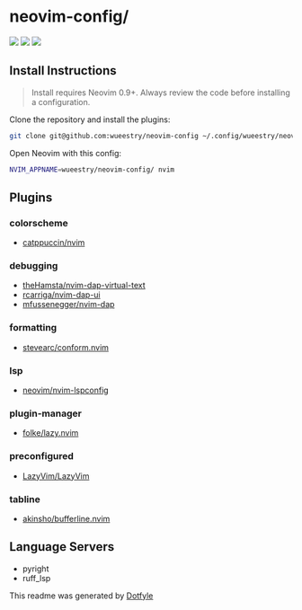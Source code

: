 # neovim-config/

<a href="https://dotfyle.com/wueestry/neovim-config"><img src="https://dotfyle.com/wueestry/neovim-config/badges/plugins?style=flat" /></a>
<a href="https://dotfyle.com/wueestry/neovim-config"><img src="https://dotfyle.com/wueestry/neovim-config/badges/leaderkey?style=flat" /></a>
<a href="https://dotfyle.com/wueestry/neovim-config"><img src="https://dotfyle.com/wueestry/neovim-config/badges/plugin-manager?style=flat" /></a>


## Install Instructions

 > Install requires Neovim 0.9+. Always review the code before installing a configuration.

Clone the repository and install the plugins:

```sh
git clone git@github.com:wueestry/neovim-config ~/.config/wueestry/neovim-config
```

Open Neovim with this config:

```sh
NVIM_APPNAME=wueestry/neovim-config/ nvim
```

## Plugins

### colorscheme

+ [catppuccin/nvim](https://dotfyle.com/plugins/catppuccin/nvim)
### debugging

+ [theHamsta/nvim-dap-virtual-text](https://dotfyle.com/plugins/theHamsta/nvim-dap-virtual-text)
+ [rcarriga/nvim-dap-ui](https://dotfyle.com/plugins/rcarriga/nvim-dap-ui)
+ [mfussenegger/nvim-dap](https://dotfyle.com/plugins/mfussenegger/nvim-dap)
### formatting

+ [stevearc/conform.nvim](https://dotfyle.com/plugins/stevearc/conform.nvim)
### lsp

+ [neovim/nvim-lspconfig](https://dotfyle.com/plugins/neovim/nvim-lspconfig)
### plugin-manager

+ [folke/lazy.nvim](https://dotfyle.com/plugins/folke/lazy.nvim)
### preconfigured

+ [LazyVim/LazyVim](https://dotfyle.com/plugins/LazyVim/LazyVim)
### tabline

+ [akinsho/bufferline.nvim](https://dotfyle.com/plugins/akinsho/bufferline.nvim)
## Language Servers

+ pyright
+ ruff_lsp


 This readme was generated by [Dotfyle](https://dotfyle.com)
